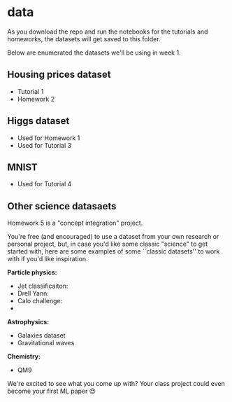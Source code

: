 # data

As you download the repo and run the notebooks for the tutorials and homeworks, the datasets will get saved to this folder.

Below are enumerated the datasets we'll be using in week 1.

## Housing prices dataset

- Tutorial 1
- Homework 2

## Higgs dataset

- Used for Homework 1
- Used for Tutorial 3

## MNIST

- Used for Tutorial 4

## Other science datasaets

Homework 5 is a "concept integration" project.

You're free (and encouraged) to use a dataset from your own research or personal project, but, in case you'd like some classic "science" to get started with, here are some examples of some ``classic datasets'' to work with if you'd like inspiration.

**Particle physics:**
- Jet classificaiton:
- Drell Yann:
- Calo challenge:
- 
**Astrophysics:**
- Galaxies dataset
- Gravitational waves

**Chemistry:**
- QM9


We're excited to see what you come up with? Your class project could even become your first ML paper 😍
